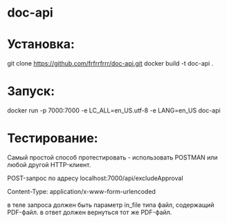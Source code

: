 # doc-api

# Установка:
git clone https://github.com/frfrrfrrr/doc-api.git
docker build -t doc-api .

# Запуск:
docker run -p 7000:7000 -e LC_ALL=en_US.utf-8 -e LANG=en_US doc-api

# Тестирование:
Самый простой способ протестировать - использовать POSTMAN или любой другой HTTP-клиент.

POST-запрос по адресу
localhost:7000/api/excludeApproval

Content-Type: application/x-www-form-urlencoded

в теле запроса должен быть параметр in_file типа файл, содержащий PDF-файл.
в ответ должен вернуться тот же PDF-файл.